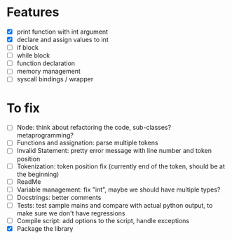 # Features
- [x] print function with int argument
- [x] declare and assign values to int
- [ ] if block
- [ ] while block
- [ ] function declaration
- [ ] memory management
- [ ] syscall bindings / wrapper

# To fix
- [ ] Node: think about refactoring the code, sub-classes? metaprogramming?
- [ ] Functions and assignation: parse multiple tokens
- [ ] Invalid Statement: pretty error message with line number and token position
- [ ] Tokenization: token position fix (currently end of the token, should be at the beginning)
- [ ] ReadMe
- [ ] Variable management: fix "int", maybe we should have multiple types?
- [ ] Docstrings: better comments
- [ ] Tests: test sample mains and compare with actual python output, to make sure we don't have regressions
- [ ] Compile script: add options to the script, handle exceptions
- [x] Package the library
